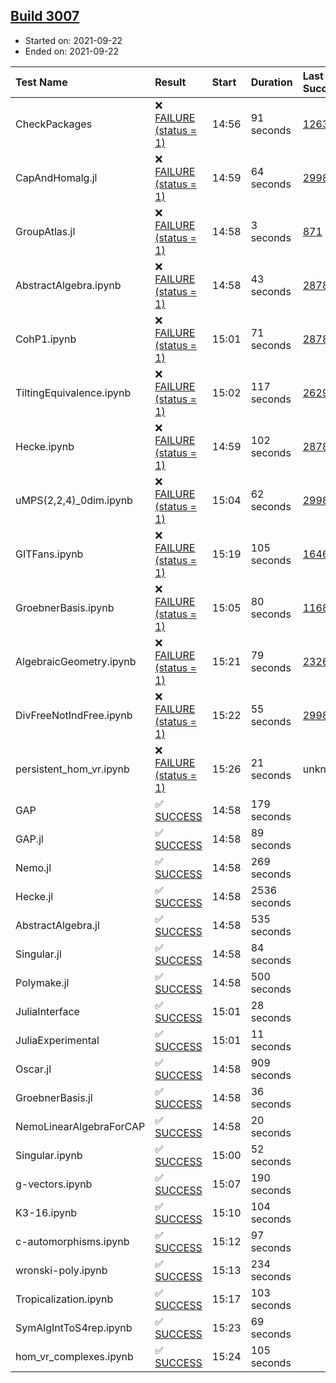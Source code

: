 ## [Build 3007](https://oscarci.mathematik.uni-kl.de/job/oscar-stable/3007/)

* Started on: 2021-09-22
* Ended on: 2021-09-22

| Test Name    | Result | Start | Duration | Last Success | First Failure |
|:-------------|:-------|:------|:---------|:-------------|:--------------|
| CheckPackages | ❌ [FAILURE (status = 1)](https://oscarci.mathematik.uni-kl.de/job/oscar-stable/3007/artifact/logs/build-3007/CheckPackages.log) | 14:56 | 91 seconds | [1263](https://oscarci.mathematik.uni-kl.de/job/oscar-stable/1263/) | [1264](https://oscarci.mathematik.uni-kl.de/job/oscar-stable/1264/) |
| CapAndHomalg.jl | ❌ [FAILURE (status = 1)](https://oscarci.mathematik.uni-kl.de/job/oscar-stable/3007/artifact/logs/build-3007/CapAndHomalg.jl.log) | 14:59 | 64 seconds | [2998](https://oscarci.mathematik.uni-kl.de/job/oscar-stable/2998/) | [2999](https://oscarci.mathematik.uni-kl.de/job/oscar-stable/2999/) |
| GroupAtlas.jl | ❌ [FAILURE (status = 1)](https://oscarci.mathematik.uni-kl.de/job/oscar-stable/3007/artifact/logs/build-3007/GroupAtlas.jl.log) | 14:58 | 3 seconds | [871](https://oscarci.mathematik.uni-kl.de/job/oscar-stable/871/) | [872](https://oscarci.mathematik.uni-kl.de/job/oscar-stable/872/) |
| AbstractAlgebra.ipynb | ❌ [FAILURE (status = 1)](https://oscarci.mathematik.uni-kl.de/job/oscar-stable/3007/artifact/logs/build-3007/AbstractAlgebra.ipynb.log) | 14:58 | 43 seconds | [2878](https://oscarci.mathematik.uni-kl.de/job/oscar-stable/2878/) | [2879](https://oscarci.mathematik.uni-kl.de/job/oscar-stable/2879/) |
| CohP1.ipynb | ❌ [FAILURE (status = 1)](https://oscarci.mathematik.uni-kl.de/job/oscar-stable/3007/artifact/logs/build-3007/CohP1.ipynb.log) | 15:01 | 71 seconds | [2878](https://oscarci.mathematik.uni-kl.de/job/oscar-stable/2878/) | [2879](https://oscarci.mathematik.uni-kl.de/job/oscar-stable/2879/) |
| TiltingEquivalence.ipynb | ❌ [FAILURE (status = 1)](https://oscarci.mathematik.uni-kl.de/job/oscar-stable/3007/artifact/logs/build-3007/TiltingEquivalence.ipynb.log) | 15:02 | 117 seconds | [2629](https://oscarci.mathematik.uni-kl.de/job/oscar-stable/2629/) | [2630](https://oscarci.mathematik.uni-kl.de/job/oscar-stable/2630/) |
| Hecke.ipynb | ❌ [FAILURE (status = 1)](https://oscarci.mathematik.uni-kl.de/job/oscar-stable/3007/artifact/logs/build-3007/Hecke.ipynb.log) | 14:59 | 102 seconds | [2878](https://oscarci.mathematik.uni-kl.de/job/oscar-stable/2878/) | [2879](https://oscarci.mathematik.uni-kl.de/job/oscar-stable/2879/) |
| uMPS(2,2,4)_0dim.ipynb | ❌ [FAILURE (status = 1)](https://oscarci.mathematik.uni-kl.de/job/oscar-stable/3007/artifact/logs/build-3007/uMPS-2-2-4-_0dim.ipynb.log) | 15:04 | 62 seconds | [2998](https://oscarci.mathematik.uni-kl.de/job/oscar-stable/2998/) | [2999](https://oscarci.mathematik.uni-kl.de/job/oscar-stable/2999/) |
| GITFans.ipynb | ❌ [FAILURE (status = 1)](https://oscarci.mathematik.uni-kl.de/job/oscar-stable/3007/artifact/logs/build-3007/GITFans.ipynb.log) | 15:19 | 105 seconds | [1646](https://oscarci.mathematik.uni-kl.de/job/oscar-stable/1646/) | [1647](https://oscarci.mathematik.uni-kl.de/job/oscar-stable/1647/) |
| GroebnerBasis.ipynb | ❌ [FAILURE (status = 1)](https://oscarci.mathematik.uni-kl.de/job/oscar-stable/3007/artifact/logs/build-3007/GroebnerBasis.ipynb.log) | 15:05 | 80 seconds | [1168](https://oscarci.mathematik.uni-kl.de/job/oscar-stable/1168/) | [1169](https://oscarci.mathematik.uni-kl.de/job/oscar-stable/1169/) |
| AlgebraicGeometry.ipynb | ❌ [FAILURE (status = 1)](https://oscarci.mathematik.uni-kl.de/job/oscar-stable/3007/artifact/logs/build-3007/AlgebraicGeometry.ipynb.log) | 15:21 | 79 seconds | [2326](https://oscarci.mathematik.uni-kl.de/job/oscar-stable/2326/) | [2327](https://oscarci.mathematik.uni-kl.de/job/oscar-stable/2327/) |
| DivFreeNotIndFree.ipynb | ❌ [FAILURE (status = 1)](https://oscarci.mathematik.uni-kl.de/job/oscar-stable/3007/artifact/logs/build-3007/DivFreeNotIndFree.ipynb.log) | 15:22 | 55 seconds | [2998](https://oscarci.mathematik.uni-kl.de/job/oscar-stable/2998/) | [2999](https://oscarci.mathematik.uni-kl.de/job/oscar-stable/2999/) |
| persistent_hom_vr.ipynb | ❌ [FAILURE (status = 1)](https://oscarci.mathematik.uni-kl.de/job/oscar-stable/3007/artifact/logs/build-3007/persistent_hom_vr.ipynb.log) | 15:26 | 21 seconds | unknown | unknown |
| GAP | ✅ [SUCCESS](https://oscarci.mathematik.uni-kl.de/job/oscar-stable/3007/artifact/logs/build-3007/GAP.log) | 14:58 | 179 seconds |  |  |
| GAP.jl | ✅ [SUCCESS](https://oscarci.mathematik.uni-kl.de/job/oscar-stable/3007/artifact/logs/build-3007/GAP.jl.log) | 14:58 | 89 seconds |  |  |
| Nemo.jl | ✅ [SUCCESS](https://oscarci.mathematik.uni-kl.de/job/oscar-stable/3007/artifact/logs/build-3007/Nemo.jl.log) | 14:58 | 269 seconds |  |  |
| Hecke.jl | ✅ [SUCCESS](https://oscarci.mathematik.uni-kl.de/job/oscar-stable/3007/artifact/logs/build-3007/Hecke.jl.log) | 14:58 | 2536 seconds |  |  |
| AbstractAlgebra.jl | ✅ [SUCCESS](https://oscarci.mathematik.uni-kl.de/job/oscar-stable/3007/artifact/logs/build-3007/AbstractAlgebra.jl.log) | 14:58 | 535 seconds |  |  |
| Singular.jl | ✅ [SUCCESS](https://oscarci.mathematik.uni-kl.de/job/oscar-stable/3007/artifact/logs/build-3007/Singular.jl.log) | 14:58 | 84 seconds |  |  |
| Polymake.jl | ✅ [SUCCESS](https://oscarci.mathematik.uni-kl.de/job/oscar-stable/3007/artifact/logs/build-3007/Polymake.jl.log) | 14:58 | 500 seconds |  |  |
| JuliaInterface | ✅ [SUCCESS](https://oscarci.mathematik.uni-kl.de/job/oscar-stable/3007/artifact/logs/build-3007/JuliaInterface.log) | 15:01 | 28 seconds |  |  |
| JuliaExperimental | ✅ [SUCCESS](https://oscarci.mathematik.uni-kl.de/job/oscar-stable/3007/artifact/logs/build-3007/JuliaExperimental.log) | 15:01 | 11 seconds |  |  |
| Oscar.jl | ✅ [SUCCESS](https://oscarci.mathematik.uni-kl.de/job/oscar-stable/3007/artifact/logs/build-3007/Oscar.jl.log) | 14:58 | 909 seconds |  |  |
| GroebnerBasis.jl | ✅ [SUCCESS](https://oscarci.mathematik.uni-kl.de/job/oscar-stable/3007/artifact/logs/build-3007/GroebnerBasis.jl.log) | 14:58 | 36 seconds |  |  |
| NemoLinearAlgebraForCAP | ✅ [SUCCESS](https://oscarci.mathematik.uni-kl.de/job/oscar-stable/3007/artifact/logs/build-3007/NemoLinearAlgebraForCAP.log) | 14:58 | 20 seconds |  |  |
| Singular.ipynb | ✅ [SUCCESS](https://oscarci.mathematik.uni-kl.de/job/oscar-stable/3007/artifact/logs/build-3007/Singular.ipynb.log) | 15:00 | 52 seconds |  |  |
| g-vectors.ipynb | ✅ [SUCCESS](https://oscarci.mathematik.uni-kl.de/job/oscar-stable/3007/artifact/logs/build-3007/g-vectors.ipynb.log) | 15:07 | 190 seconds |  |  |
| K3-16.ipynb | ✅ [SUCCESS](https://oscarci.mathematik.uni-kl.de/job/oscar-stable/3007/artifact/logs/build-3007/K3-16.ipynb.log) | 15:10 | 104 seconds |  |  |
| c-automorphisms.ipynb | ✅ [SUCCESS](https://oscarci.mathematik.uni-kl.de/job/oscar-stable/3007/artifact/logs/build-3007/c-automorphisms.ipynb.log) | 15:12 | 97 seconds |  |  |
| wronski-poly.ipynb | ✅ [SUCCESS](https://oscarci.mathematik.uni-kl.de/job/oscar-stable/3007/artifact/logs/build-3007/wronski-poly.ipynb.log) | 15:13 | 234 seconds |  |  |
| Tropicalization.ipynb | ✅ [SUCCESS](https://oscarci.mathematik.uni-kl.de/job/oscar-stable/3007/artifact/logs/build-3007/Tropicalization.ipynb.log) | 15:17 | 103 seconds |  |  |
| SymAlgIntToS4rep.ipynb | ✅ [SUCCESS](https://oscarci.mathematik.uni-kl.de/job/oscar-stable/3007/artifact/logs/build-3007/SymAlgIntToS4rep.ipynb.log) | 15:23 | 69 seconds |  |  |
| hom_vr_complexes.ipynb | ✅ [SUCCESS](https://oscarci.mathematik.uni-kl.de/job/oscar-stable/3007/artifact/logs/build-3007/hom_vr_complexes.ipynb.log) | 15:24 | 105 seconds |  |  |
